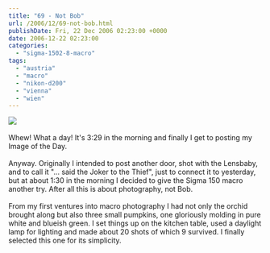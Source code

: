 ```yaml
---
title: "69 - Not Bob"
url: /2006/12/69-not-bob.html
publishDate: Fri, 22 Dec 2006 02:23:00 +0000
date: 2006-12-22 02:23:00
categories: 
  - "sigma-1502-8-macro"
tags: 
  - "austria"
  - "macro"
  - "nikon-d200"
  - "vienna"
  - "wien"
---
```

<a href="https://d25zfm9zpd7gm5.cloudfront.net/1200x1200/2006/20061222_021608.JPG"><img src="https://d25zfm9zpd7gm5.cloudfront.net/0600x0600/2006/20061222_021608.JPG"/></a><br/><br/>Whew! What a day! It's 3:29 in the morning and finally I get to posting my Image of the Day. <br/><br/>Anyway. Originally I intended to post another door, shot with the Lensbaby, and to call it "... said the Joker to the Thief", just to connect it to yesterday, but at about 1:30 in the morning I decided to give the Sigma 150 macro another try. After all this is about photography, not Bob.<br/><br/>From my first ventures into macro photography I had not only the orchid brought along but also three small pumpkins, one gloriously molding in pure white and blueish green. I set things up on the kitchen table, used a daylight lamp for lighting and made about 20 shots of which 9 survived. I finally selected this one for its simplicity.
